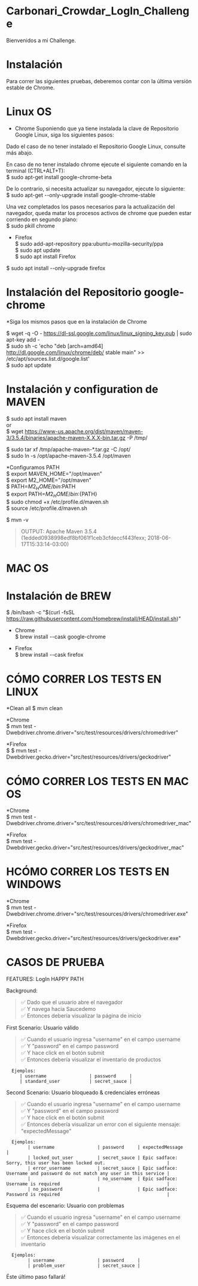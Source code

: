 # Carbonari_Crowdar_LogIn_Challenge

Bienvenidos a mi Challenge.

# Instalación

Para correr las siguientes pruebas, deberemos contar con la última versión estable de Chrome. <br />

# Linux OS

* Chrome
Suponiendo que ya tiene instalada la clave de Repositorio Google Linux, siga los siguientes pasos: <br />

Dado el caso de no tener instalado el Repositorio Google Linux, consulte más abajo.

En caso de no tener instalado chrome ejecute el siguiente comando en la terminal (CTRL+ALT+T): <br />
$ sudo apt-get install google-chrome-beta <br />

De lo contrario, si necesita actualizar su navegador, ejecute lo siguiente: <br />
$ sudo apt-get --only-upgrade install google-chrome-stable <br />

Una vez completados los pasos necesarios para la actualización del navegador, queda matar los procesos activos de chrome que pueden estar corriendo en segundo plano: <br />
$ sudo pkill chrome <br />

* Firefox <br />
$ sudo add-apt-repository ppa:ubuntu-mozilla-security/ppa <br />
$ sudo apt update <br />
$ sudo apt install Firefox <br />

$ sudo apt install --only-upgrade firefox <br />

# Instalación del Repositorio google-chrome
*Siga los mismos pasos que en la instalación de Chrome <br />

$ wget -q -O - https://dl-ssl.google.com/linux/linux_signing_key.pub | sudo apt-key add - <br />
$ sudo sh -c 'echo "deb [arch=amd64] http://dl.google.com/linux/chrome/deb/ stable main" >> /etc/apt/sources.list.d/google.list' <br />
$ sudo apt update <br />

# Instalación y configuration de MAVEN

$ sudo apt install maven <br />
           or <br />
$ wget https://www-us.apache.org/dist/maven/maven-3/3.5.4/binaries/apache-maven-X.X.X-bin.tar.gz -P /tmp/ <br />

$ sudo tar xf /tmp/apache-maven-*.tar.gz -C /opt/ <br />
$ sudo ln -s /opt/apache-maven-3.5.4 /opt/maven <br />

*Configuramos PATH <br />
$ export MAVEN_HOME="/opt/maven" <br />
$ export M2_HOME="/opt/maven" <br />
$ PATH=$M2_HOME/bin:$PATH <br />
$ export PATH=${M2_HOME}/bin:${PATH} <br />
$ sudo chmod +x /etc/profile.d/maven.sh <br />
$ source /etc/profile.d/maven.sh <br />

$ mvn -v <br />
> OUTPUT: Apache Maven 3.5.4 (1edded0938998edf8bf061f1ceb3cfdeccf443fexx; 2018-06-17T15:33:14-03:00) <br />

# MAC OS

# Instalación de BREW

$ /bin/bash -c "$(curl -fsSL https://raw.githubusercontent.com/Homebrew/install/HEAD/install.sh)" <br />

* Chrome <br />
$ brew install --cask google-chrome <br />

* Firefox <br />
$ brew install --cask firefox <br />

# CÓMO CORRER LOS TESTS EN LINUX

*Clean all
$ mvn clean

*Chrome <br />
$ mvn test -Dwebdriver.chrome.driver="src/test/resources/drivers/chromedriver" <br />

*Firefox <br />
$ $ mvn test -Dwebdriver.gecko.driver="src/test/resources/drivers/geckodriver" <br />

# CÓMO CORRER LOS TESTS EN MAC OS

*Chrome <br />
$ mvn test -Dwebdriver.chrome.driver="src/test/resources/drivers/chromedriver_mac" <br />

*Firefox <br />
$ mvn test -Dwebdriver.gecko.driver="src/test/resources/drivers/geckodriver_mac" <br />

# HCÓMO CORRER LOS TESTS EN WINDOWS

*Chrome <br />
$ mvn test -Dwebdriver.chrome.driver="src/test/resources/drivers/chromedriver.exe" <br />

*Firefox <br />
$ mvn test -Dwebdriver.gecko.driver="src/test/resources/drivers/geckodriver.exe" <br />



# CASOS DE PRUEBA

FEATURES: LogIn HAPPY PATH

Background:
> ✅ Dado que el usuario abre el navegador <br />
✅ Y navega hacia Saucedemo <br />
✅ Entonces debería visualizar la página de inicio <br />

First Scenario: Usuario válido
> ✅ Cuando el usuario ingresa "username" en el campo username <br />
✅ Y "password" en el campo password <br />
✅ Y hace click en el botón submit <br />
✅ Entonces debería visualizar el inventario de productos <br />

      Ejemplos:
         | username                | password     |
         | standard_user           | secret_sauce |

Second Scenario: Usuario bloqueado & credenciales erróneas
> ✅ Cuando el usuario ingresa "username" en el campo username <br />
✅ Y "password" en el campo password <br />
✅ Y hace click en el botón submit <br />
✅ Entonces debería visualizar un error con el siguiente mensaje: "expectedMessage" <br />

      Ejemplos:
            | username                | password     | expectedMessage                                                           |
            | locked_out_user         | secret_sauce | Epic sadface: Sorry, this user has been locked out.                       |
            | error_username          | secret_sauce | Epic sadface: Username and password do not match any user in this service |
            |                         | no_username  | Epic sadface: Username is required                                        |
            | no_password             |              | Epic sadface: Password is required                                        |
      
Esquema del escenario: Usuario con problemas
> ✅ Cuando el usuario ingresa "username" en el campo username <br />
✅ Y "password" en el campo password <br />
✅ Y hace click en el botón submit <br />
✅ Entonces debería visualizar correctamente las imágenes en el inventario <br />

      Ejemplos:
            | username                | password     |
            | problem_user            | secret_sauce |

   Éste último paso fallará!
